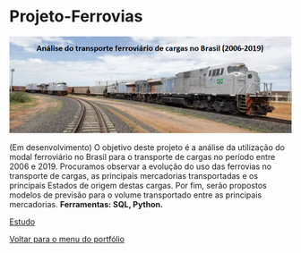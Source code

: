 # Projeto-Ferrovias
 
 ![banner](https://github.com/twpinter/Projeto-Ferrovias/blob/master/banner-ferrovias.png)

(Em desenvolvimento) O objetivo deste projeto é a análise da utilização do modal ferroviário no Brasil para o transporte de cargas no período entre 2006 e 2019. Procuramos observar a evolução do uso das ferrovias no transporte de cargas, as principais mercadorias transportadas e os principais Estados de origem destas cargas. Por fim, serão propostos modelos de previsão para o volume transportado entre as principais mercadorias. **Ferramentas: SQL, Python.**

[Estudo](https://github.com/twpinter/Projeto-Ferrovias/blob/master/Ferrovias-pandas.ipynb)

[Voltar para o menu do portfólio](https://github.com/twpinter/Portfolio)



